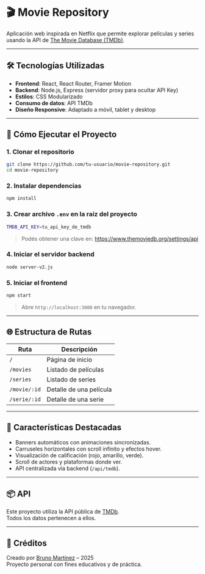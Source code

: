 # 🎬 Movie Repository

Aplicación web inspirada en Netflix que permite explorar películas y series usando la API de [The Movie Database (TMDb)](https://www.themoviedb.org/).

---

## 🛠️ Tecnologías Utilizadas

- **Frontend**: React, React Router, Framer Motion
- **Backend**: Node.js, Express (servidor proxy para ocultar API Key)
- **Estilos**: CSS Modularizado
- **Consumo de datos**: API TMDb
- **Diseño Responsive**: Adaptado a móvil, tablet y desktop

---

## 🚀 Cómo Ejecutar el Proyecto

### 1. Clonar el repositorio

```bash
git clone https://github.com/tu-usuario/movie-repository.git
cd movie-repository
```

### 2. Instalar dependencias

```bash
npm install
```

### 3. Crear archivo `.env` en la raíz del proyecto

```bash
TMDB_API_KEY=tu_api_key_de_tmdb
```

> Podés obtener una clave en: https://www.themoviedb.org/settings/api

### 4. Iniciar el servidor backend

```bash
node server-v2.js
```

### 5. Iniciar el frontend

```bash
npm start
```

> Abre `http://localhost:3000` en tu navegador.

---

## 🌐 Estructura de Rutas

| Ruta            | Descripción                        |
|-----------------|------------------------------------|
| `/`             | Página de inicio                   |
| `/movies`       | Listado de películas               |
| `/series`       | Listado de series                  |
| `/movie/:id`    | Detalle de una película            |
| `/serie/:id`    | Detalle de una serie               |

---

## 🧩 Características Destacadas

- Banners automáticos con animaciones sincronizadas.
- Carruseles horizontales con scroll infinito y efectos hover.
- Visualización de calificación (rojo, amarillo, verde).
- Scroll de actores y plataformas donde ver.
- API centralizada vía backend (`/api/tmdb`).

---

## 📦 API

Este proyecto utiliza la API pública de [TMDb](https://www.themoviedb.org/).  
Todos los datos pertenecen a ellos.

---

## 🤝 Créditos

Creado por [Bruno Martinez](https://github.com/BDMUy) – 2025  
Proyecto personal con fines educativos y de práctica.